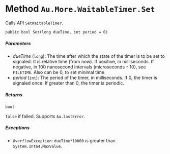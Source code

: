 # Method `Au.More.WaitableTimer.Set`

Calls API `SetWaitableTimer`.

```
public bool Set(long dueTime, int period = 0)
```

##### Parameters

- *dueTime*  (`long`):
    The time after which the state of the timer is to be set to signaled. It is relative time (from now). If positive, in milliseconds. If negative, in 100 nanosecond intervals (microseconds `*` 10), see `FILETIME`. Also can be 0, to set minimal time.
- *period*  (`int`):
    The period of the timer, in milliseconds. If 0, the timer is signaled once. If greater than 0, the timer is periodic.

##### Returns

`bool`

`false` if failed. Supports `Au.lastError`.

##### Exceptions

- `OverflowException`:
    `dueTime*10000` is greater than `System.Int64.MaxValue`.